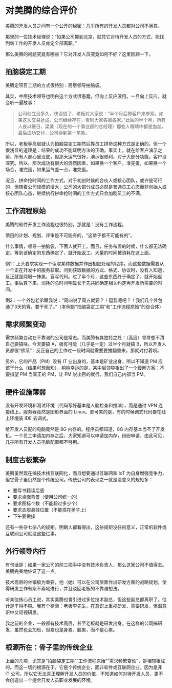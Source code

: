 # 对美腾的综合评价

美腾的开发人员之间有一个公开的秘密：几乎所有的开发人员都对公司不满意。

那里的一位技术经理说：“如果公司挪到北京，就凭它对待开发人员的方式，能找到新工作的开发人员肯定全部离职。”

那么美腾的问题究竟有哪些？它对开发人员究竟如何不好？这里回顾一下。

## 拍脑袋定工期

美腾定项目工期的方式很特别：高层领导拍脑袋。

其实，中层技术领导也明白这个方式很愚蠢，但向上反应没用。一旦向上反应，就会听一遍故事：

> 公司创立没多久，快没钱了，老板对大家说：“半个月后带客户来参观，如果这次交易达成，公司继续存在，否则大家各回各家。”此后的半个月，所有人夜以继日，梁某（现在的一个事业部的总经理）那些人眼睛中都是血丝，最后成功交付，公司得到第一笔款。

所以，老板等高层就认为拍脑袋定工期然后靠员工拼命这种方式是正确的。但一个很浅显的道理是：结果的成功不能证明方法的正确。事实上，就在给客户演示之前，所有人都心里没底，但那天运气很好，演示很顺利，对于大部分功能，客户没深究。所以，那次成功有很大的偶然因素，如果换一个客户，准完蛋，如果换一个场合，准完蛋，如果运气差一点，准完蛋。

况且，拼命抢时间的工作方式，对于初创时候的合伙人或核心团队，或许是可行的，但随着公司规模的增大，公司的大部分成员必然是普通员工心态而非创始人或核心团队心态，继续执行拼命抢时间的工作方式只会加剧员工的不满。

## 工作流程原始

美腾的软件开发工作流程也很特别，那就是：没有工作流程。

项目的计划、规划、评审是不可能有的，“这辈子都不可能有的”。

什么事情，领导一拍脑袋，下面人就开工。而且，任务布置的时候，什么都无法确定。等到该确定的东西确定了，就开始返工。大量的时间被消耗在这上面。

例1：上头要求实现一个读取某种数据并作出相应处理的程序。而这些数据需要从一个正在开发中的服务获取。问到获取数据的方式、格式、协议时，没有人知道，反正就是两眼一抹黑，盲写代码。过了半个月，这些东西终于确定了，就开始返工。事后算下来，消耗的总时间明显长于先共同确定相关约定再开发所需要的时间。

例2：一个外包老弟跟我说：“周四说了周五就要？！逗我呢吧？！我们几个外包通了3天的宵，要干死了。”（本例是“拍脑袋定工期”和“工作流程原始”的综合体）

## 需求频繁变动

需求频繁变动在不靠谱的公司是常态。而美腾有其独特之处：（高层）领导想不清自己要搞啥。今天要搞 A，极有可能（几乎是一定）过半个月就搞 B，所以开发人员都很“佛系”：反正自己的工作过一段时间就需要要推翻重来，那就对付着呗。

另外，它的产品（PM）没有 IT 业出身的，基本是矿业出身，所以不知道 PM 应该干什么（结果可想而知），稍稍幸运的是，某中层领导相出了一个缓解方案：不要指望 PM 当真正的 PM，让 PM 说出目的就行，我们自己内部当 PM。

## 硬件设施薄弱

没有开发环境和测试环境（代码写好基本是人脑检查和推演），而是通过 VPN 连接线上。服务器竟然是图形界面的 Linux。更可笑的是，有的时候调式代码要在线上环境装 IDE 去调式。

给开发人员配的电脑竟然是 8G 内存的。程序员都知道，8G 内存基本当不了开发机。一个员工申请加内存之后，大家知道可以申请加内存，纷纷申请，由此可见，几乎所有开发人员电脑配置都不够用。

## 制度古板繁杂

美腾虽然现在搞技术栈互联网化，而且想要通过互联网和 IoT 为自身增强竞争力，但它骨子里仍然是个传统公司。传统公司的表现之一就是没意义的规矩多：

- 要写书籍读后感
- 要求桌面背景（使用公司统一的）
- 要求图标个数（不能超过多少个）
- 要求衣服悬挂位置（不能搭在椅子上）
- 下午要做操

还有一些杂七杂八的规矩。明眼人都看得出，这些规矩没任何意义，正常的软件或互联网公司就没这些烂事。

## 外行领导内行

有句话是：如果一家公司的前三把手中没有技术负责人，那么这家公司不值得去。美腾完美地佐证了这一点。

技术高层的坐镇极为重要，他（她）可以在公司层面作出研发方面的战略规划，使得研发工作有条不紊地进行，并且驳回老板的不靠谱想法。

听某位核心员工说，其实美腾也曾引进过多位技术副总，但这些副总都离职了。估计是干得不爽。我有个猜测：老板李先生，在意识上重视研发、需要研发，但潜意识中又轻视研发。

我之前的企业，一般都有技术高层，甚至老板就是研发出身，在这样的公司搞研发，虽然也会加班，但累也是身累、脑累，而不是心累。

## 根源所在：骨子里的传统企业

上面的几项，尤其是“拍脑袋定工期”“工作流程原始”“需求频繁变动”，是相辅相成的。而这一切的根源在于，它是个传统企业，而非软件或互联网企业。因为是非 IT 公司，所以它无法真正理解开发人员的价值，不知道如何对待开发人员，更不会创造出一个适合开发人员职业发展的环境。
